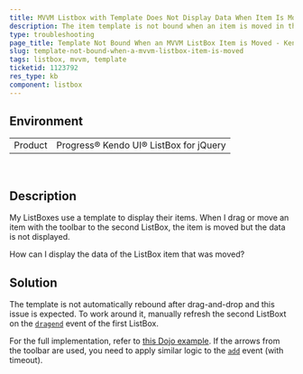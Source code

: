 ```yaml
---
title: MVVM Listbox with Template Does Not Display Data When Item Is Moved
description: The item template is not bound when an item is moved in the MVVM ListBox.
type: troubleshooting
page_title: Template Not Bound When an MVVM ListBox Item is Moved - Kendo UI ListBox for jQuery
slug: template-not-bound-when-a-mvvm-listbox-item-is-moved
tags: listbox, mvvm, template
ticketid: 1123792
res_type: kb
component: listbox
---
```


## Environment

<table>
 <tr>
  <td>Product</td>
  <td>Progress® Kendo UI® ListBox for jQuery</td>
 </tr>
</table>

 
## Description

My ListBoxes use a template to display their items. When I drag or move an item with the toolbar to the second ListBox, the item is moved but the data is not displayed.

How can I display the data of the ListBox item that was moved?

## Solution

The template is not automatically rebound after drag-and-drop and this issue is expected. To work around it, manually refresh the second ListBoxt on the [`dragend`](https://docs.telerik.com/kendo-ui/api/javascript/ui/listbox/events/dragend) event of the first ListBox.

For the full implementation, refer to [this Dojo example](https://dojo.telerik.com/uPowuQoq). If the arrows from the toolbar are used, you need to apply similar logic to the [`add`](https://docs.telerik.com/kendo-ui/api/javascript/ui/listbox/events/add) event (with timeout).
